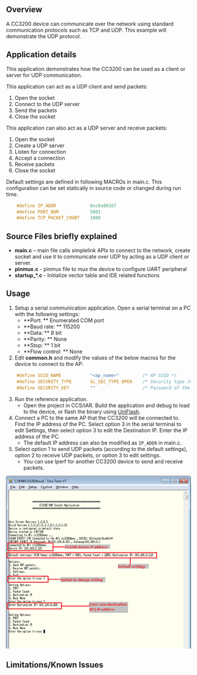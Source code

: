 ## Overview

A CC3200 device can communicate over the network using standard
communication protocols such as TCP and UDP. This example will demonstrate the UDP protocol.

## Application details

This application demonstrates how the CC3200 can be used as a
client or server for UDP communication.

This application can act as a UDP client and send packets:

1.  Open the socket
2.  Connect to the UDP server 
3.  Send the packets
4.  Close the socket

This application can also act as a UDP server and receive packets:

1.  Open the socket
2.  Create a UDP server
3.  Listen for connection
4.  Accept a connection
5.  Receive packets
6.  Close the socket

Default settings are defined in following MACROs in main.c. This configuration can be set statically in source code or changed during run time.

```c
	#define IP_ADDR         	0xc0a80167  
	#define PORT_NUM        	5001
	#define TCP_PACKET_COUNT    1000
```

## Source Files briefly explained

- **main.c** – main file calls simplelink APIs to connect to the
    network, create socket and use it to communicate over UDP by acting
    as a UDP client or server.
- **pinmux.c** - pinmux file to mux the device to configure UART
    peripheral
- **startup\_\*.c** - Initialize vector table and IDE related functions

## Usage

1.  Setup a serial communication application. Open a serial terminal on a PC with the following settings:
	- **Port: ** Enumerated COM port
	- **Baud rate: ** 115200
	- **Data: ** 8 bit
	- **Parity: ** None
	- **Stop: ** 1 bit
	- **Flow control: ** None
2. Edit **common.h** and modify the values of the below macros for the device to connect to the AP:
```c
	#define SSID_NAME           "<ap_name>"    		/* AP SSID */
	#define SECURITY_TYPE       SL_SEC_TYPE_OPEN 	/* Security type (OPEN or WEP or WPA*/
	#define SECURITY_KEY        ""              	/* Password of the secured AP */
```	  
3.  Run the reference application.
      - Open the project in CCS/IAR. Build the application and debug to load to the device, or flash the binary using [UniFlash](http://processors.wiki.ti.com/index.php/CC3100_%26_CC3200_UniFlash_Quick_Start_Guide).
4. Connect a PC to the same AP that the CC3200 will be connected to. Find the IP address of the PC. Select option 3 in the serial terminal to edit Settings, then select option 3 to edit the Destination IP. Enter the IP address of the PC.
	- The default IP address can also be modified as `IP_ADDR` in main.c.
5. Select option 1 to send UDP packets (according to the default settings), option 2 to receive UDP packets, or option 3 to edit settings.
	- You can use Iperf for another CC3200 device to send and receive packets.

![](../../docs/images/udp1.png)

## Limitations/Known Issues
